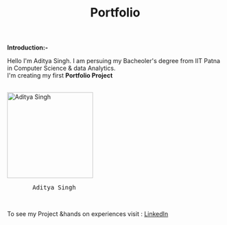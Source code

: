 <!DOCTYPE html>
<html lang="en">
<head>
    <meta charset="UTF-8">
    <meta name="viewport" content="width=device-width, initial-scale=1.0">
    <title>Document</title>
</head>
<body>
    <Header>
         <H1>
             Portfolio
            </H1>
    </Header>
    <b> Introduction:-</b><br> 
    <p>              Hello I'm Aditya Singh. I am persuing my Bacheoler's degree from IIT Patna in Computer Science & data Analytics. <br>
    I'm creating my first <b>Portfolio Project</b></p><br> 
    <img src="C:\Users\ThAkUr SaHaB\Desktop\HTML Tutorial\Portfolio" alt="Aditya Singh" height=" 200"<br> <Pre>       Aditya Singh</Pre> <br> 
    <p> To see my Project &hands on experiences visit : <a href="https://www.linkedin.com/in/aditya-singh-676884332/"> LinkedIn</a></p>
</body>
</html>
